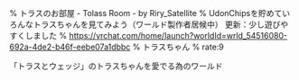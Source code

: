 % トラスのお部屋 - Tolass Room - by Riry_Satellite
% UdonChipsを貯めていろんなトラスちゃんを見てみよう（ワールド製作者居候中） 更新：少し遊びやすくしました
% https://vrchat.com/home/launch?worldId=wrld_54516080-692a-4de2-b46f-eebe07a1dbbc
% トラスちゃん
% rate:9

「トラスとウェッジ」のトラスちゃんを愛でる為のワールド
